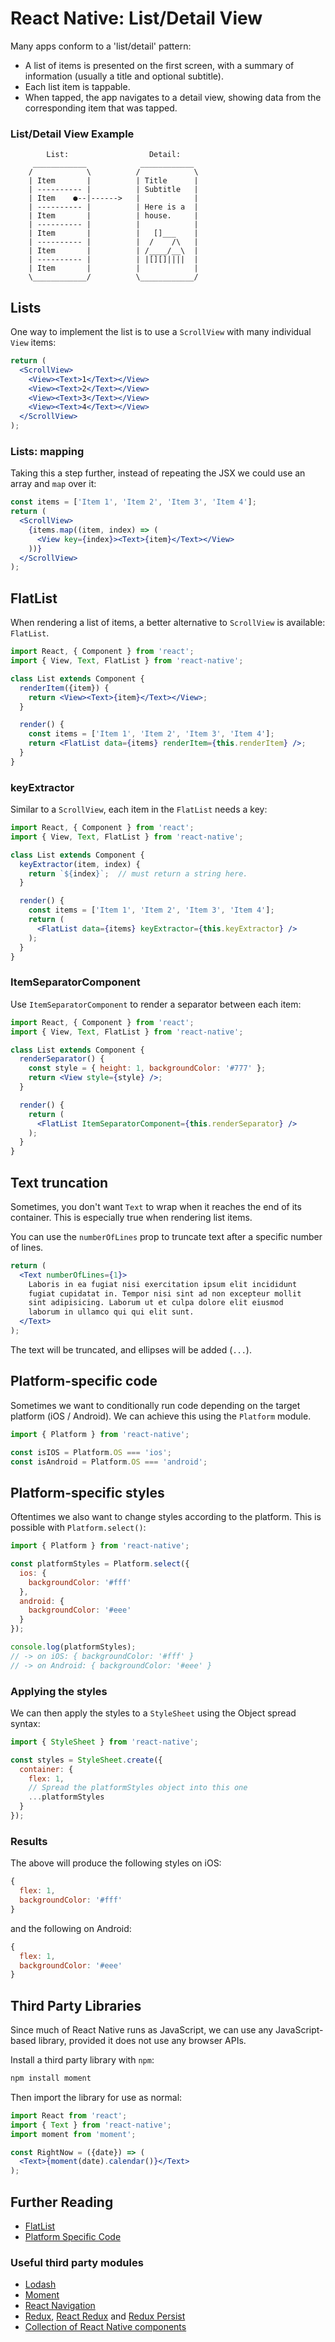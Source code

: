 # React Native: List/Detail View

Many apps conform to a 'list/detail' pattern:

- A list of items is presented on the first screen, with a summary of information (usually a title and optional subtitle).
- Each list item is tappable.
- When tapped, the app navigates to a detail view, showing data from the corresponding item that was tapped.

<!-- break -->

### List/Detail View Example

```
        List:                  Detail:
     ____________            ____________
    /            \          /            \
    | Item       |          | Title      |
    | ---------- |          | Subtitle   |
    | Item    ●--|------>   |            |
    | ---------- |          | Here is a  |
    | Item       |          | house.     |
    | ---------- |          |            |
    | Item       |          |   []___    |
    | ---------- |          |  /    /\   |
    | Item       |          | /____/__\  |
    | ---------- |          | |[][]||||  |
    | Item       |          |            |
    \____________/          \____________/

```

<!-- break -->

## Lists

One way to implement the list is to use a `ScrollView` with many individual `View` items:

``` jsx
return (
  <ScrollView>
    <View><Text>1</Text></View>
    <View><Text>2</Text></View>
    <View><Text>3</Text></View>
    <View><Text>4</Text></View>
  </ScrollView>
);
```

<!-- break -->

### Lists: mapping

Taking this a step further, instead of repeating the JSX we could use an array and `map` over it:

``` jsx
const items = ['Item 1', 'Item 2', 'Item 3', 'Item 4'];
return (
  <ScrollView>
    {items.map((item, index) => (
      <View key={index}><Text>{item}</Text></View>
    ))}
  </ScrollView>
);
```

<!-- break -->

## FlatList

When rendering a list of items, a better alternative to `ScrollView` is available: `FlatList`.

``` jsx
import React, { Component } from 'react';
import { View, Text, FlatList } from 'react-native';

class List extends Component {
  renderItem({item}) {
    return <View><Text>{item}</Text></View>;
  }

  render() {
    const items = ['Item 1', 'Item 2', 'Item 3', 'Item 4'];
    return <FlatList data={items} renderItem={this.renderItem} />;
  }
}
```

<!-- break -->

### keyExtractor

Similar to a `ScrollView`, each item in the `FlatList` needs a key:

``` jsx
import React, { Component } from 'react';
import { View, Text, FlatList } from 'react-native';

class List extends Component {
  keyExtractor(item, index) {
    return `${index}`;  // must return a string here.
  }

  render() {
    const items = ['Item 1', 'Item 2', 'Item 3', 'Item 4'];
    return (
      <FlatList data={items} keyExtractor={this.keyExtractor} />
    );
  }
}
```
<!-- break -->

### ItemSeparatorComponent

Use `ItemSeparatorComponent` to render a separator between each item:

``` jsx
import React, { Component } from 'react';
import { View, Text, FlatList } from 'react-native';

class List extends Component {
  renderSeparator() {
    const style = { height: 1, backgroundColor: '#777' };
    return <View style={style} />;
  }

  render() {
    return (
      <FlatList ItemSeparatorComponent={this.renderSeparator} />
    );
  }
}
```

<!-- break -->

## Text truncation

Sometimes, you don't want `Text` to wrap when it reaches the end of its container. This is especially true when rendering list items.

You can use the `numberOfLines` prop to truncate text after a specific number of lines.

``` jsx
return (
  <Text numberOfLines={1}>
    Laboris in ea fugiat nisi exercitation ipsum elit incididunt
    fugiat cupidatat in. Tempor nisi sint ad non excepteur mollit
    sint adipisicing. Laborum ut et culpa dolore elit eiusmod
    laborum in ullamco qui qui elit sunt.
  </Text>
);
```

The text will be truncated, and ellipses will be added (`...`).

<!-- break -->

## Platform-specific code

Sometimes we want to conditionally run code depending on the target platform (iOS / Android). We can achieve this using the `Platform` module.

``` js
import { Platform } from 'react-native';

const isIOS = Platform.OS === 'ios';
const isAndroid = Platform.OS === 'android';
```

<!-- break -->

## Platform-specific styles

Oftentimes we also want to change styles according to the platform. This is possible with `Platform.select()`:

``` js
import { Platform } from 'react-native';

const platformStyles = Platform.select({
  ios: {
    backgroundColor: '#fff'
  },
  android: {
    backgroundColor: '#eee'
  }
});

console.log(platformStyles);
// -> on iOS: { backgroundColor: '#fff' }
// -> on Android: { backgroundColor: '#eee' }
```

<!-- break -->

### Applying the styles

We can then apply the styles to a `StyleSheet` using the Object spread syntax:

``` js
import { StyleSheet } from 'react-native';

const styles = StyleSheet.create({
  container: {
    flex: 1,
    // Spread the platformStyles object into this one
    ...platformStyles
  }
});
```

<!-- break -->

### Results

The above will produce the following styles on iOS:

``` js
{
  flex: 1,
  backgroundColor: '#fff'
}
```

and the following on Android:

``` js
{
  flex: 1,
  backgroundColor: '#eee'
}
```

<!-- break -->

## Third Party Libraries

Since much of React Native runs as JavaScript, we can use any JavaScript-based library, provided it does not use any browser APIs.

Install a third party library with `npm`:

``` bash
npm install moment
```

Then import the library for use as normal:

``` jsx
import React from 'react';
import { Text } from 'react-native';
import moment from 'moment';

const RightNow = ({date}) => (
  <Text>{moment(date).calendar()}</Text>
);
```

<!-- break -->

## Further Reading

- [FlatList](https://facebook.github.io/react-native/docs/flatlist.html)
- [Platform Specific Code](https://facebook.github.io/react-native/docs/platform-specific-code.html)

### Useful third party modules

- [Lodash](https://lodash.com)
- [Moment](https://momentjs.com)
- [React Navigation](https://reactnavigation.org)
- [Redux](https://redux.js.org/), [React Redux](https://github.com/reactjs/react-redux) and [Redux Persist](https://github.com/rt2zz/redux-persist)
- [Collection of React Native components](http://www.awesome-react-native.com/#components)